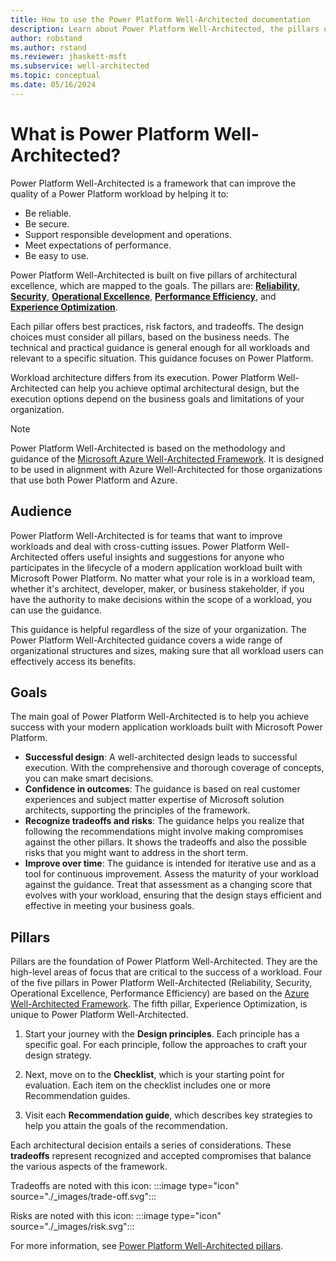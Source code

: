 ```yaml
---
title: How to use the Power Platform Well-Architected documentation
description: Learn about Power Platform Well-Architected, the pillars of architectural excellence, and how the documentation is organized.
author: robstand
ms.author: rstand
ms.reviewer: jhaskett-msft
ms.subservice: well-architected
ms.topic: conceptual
ms.date: 05/16/2024
---
```


# What is Power Platform Well-Architected?

Power Platform Well-Architected is a framework that can improve the quality of a Power Platform workload by helping it to:

- Be reliable.
- Be secure.
- Support responsible development and operations.
- Meet expectations of performance.
- Be easy to use.

Power Platform Well-Architected is built on five pillars of architectural excellence, which are mapped to the goals. The pillars are: [**Reliability**](./reliability/index.yml), [**Security**](./security/index.yml), [**Operational Excellence**](./operational-excellence/index.yml), [**Performance Efficiency**](./performance-efficiency/index.yml), and [**Experience Optimization**](./experience-optimization/index.yml). 

Each pillar offers best practices, risk factors, and tradeoffs. The design choices must consider all pillars, based on the business needs. The technical and practical guidance is general enough for all workloads and relevant to a specific situation. This guidance focuses on Power Platform.  

Workload architecture differs from its execution. Power Platform Well-Architected can help you achieve optimal architectural design, but the execution options depend on the business goals and limitations of your organization.

> [!NOTE]
> Power Platform Well-Architected is based on the methodology and guidance of the [Microsoft Azure Well-Architected Framework](/azure/well-architected). It is designed to be used in alignment with Azure Well-Architected for those organizations that use both Power Platform and Azure.

## Audience

Power Platform Well-Architected is for teams that want to improve workloads and deal with cross-cutting issues. Power Platform Well-Architected offers useful insights and suggestions for anyone who participates in the lifecycle of a modern application workload built with Microsoft Power Platform. No matter what your role is in a workload team, whether it's architect, developer, maker, or business stakeholder, if you have the authority to make decisions within the scope of a workload, you can use the guidance.  

This guidance is helpful regardless of the size of your organization. The Power Platform Well-Architected guidance covers a wide range of organizational structures and sizes, making sure that all workload users can effectively access its benefits.

## Goals

The main goal of Power Platform Well-Architected is to help you achieve success with your modern application workloads built with Microsoft Power Platform.

- **Successful design**: A well-architected design leads to successful execution. With the comprehensive and thorough coverage of concepts, you can make smart decisions.  
- **Confidence in outcomes**: The guidance is based on real customer experiences and subject matter expertise of Microsoft solution architects, supporting the principles of the framework.  
- **Recognize tradeoffs and risks**: The guidance helps you realize that following the recommendations might involve making compromises against the other pillars. It shows the tradeoffs and also the possible risks that you might want to address in the short term.  
- **Improve over time**: The guidance is intended for iterative use and as a tool for continuous improvement. Assess the maturity of your workload against the guidance. Treat that assessment as a changing score that evolves with your workload, ensuring that the design stays efficient and effective in meeting your business goals.

## Pillars

Pillars are the foundation of Power Platform Well-Architected. They are the high-level areas of focus that are critical to the success of a workload. Four of the five pillars in Power Platform Well-Architected (Reliability, Security, Operational Excellence, Performance Efficiency) are based on the [Azure Well-Architected Framework](/azure/well-architected/pillars). The fifth pillar, Experience Optimization, is unique to Power Platform Well-Architected.

1. Start your journey with the **Design principles**. Each principle has a specific goal. For each principle, follow the approaches to craft your design strategy. 

2. Next, move on to the **Checklist**, which is your starting point for evaluation. Each item on the checklist includes one or more Recommendation guides.

3. Visit each **Recommendation guide**, which describes key strategies to help you attain the goals of the recommendation.

Each architectural decision entails a series of considerations. These **tradeoffs** represent recognized and accepted compromises that balance the various aspects of the framework.

Tradeoffs are noted with this icon: :::image type="icon" source="./_images/trade-off.svg":::

Risks are noted with this icon: :::image type="icon" source="./_images/risk.svg":::

For more information, see [Power Platform Well-Architected pillars](./pillars.md).
